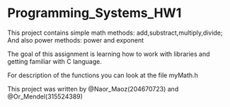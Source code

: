 # Programming_Systems_HW1
This project contains simple math methods: add,substract,multiply,divide; 
And also power methods: power and exponent

The goal of this assignment is learning how to work with libraries and getting familiar with C language.

For description of the functions you can look at the file myMath.h

This project was written by @Naor_Maoz(204670723) and @Or_Mendel(315524389)
